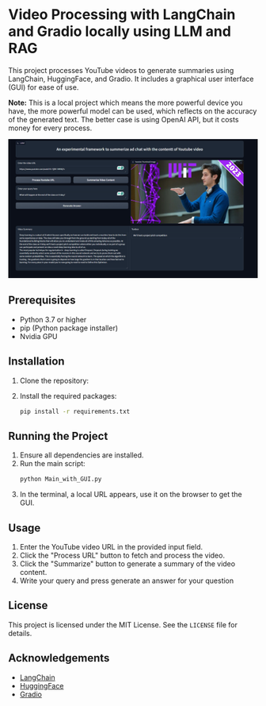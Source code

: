 # Video Processing with LangChain and Gradio locally using LLM and RAG

This project processes YouTube videos to generate summaries using LangChain, HuggingFace, and Gradio. It includes a graphical user interface (GUI) for ease of use.

**Note:** This is a local project which means the more powerful device you have, the more powerful model can be used, which reflects on the accuracy of the generated text.
The better case is using OpenAI API, but it costs money for every process.


![The GUI](GUI.png)

## Prerequisites

- Python 3.7 or higher
- pip (Python package installer)
- Nvidia GPU

## Installation

1. Clone the repository:

2. Install the required packages:
    ```sh
    pip install -r requirements.txt
    ```

## Running the Project

1. Ensure all dependencies are installed.
2. Run the main script:
    ```sh
    python Main_with_GUI.py
    ```
3. In the terminal, a local URL appears, use it on the browser to get the GUI.

## Usage

1. Enter the YouTube video URL in the provided input field.
2. Click the "Process URL" button to fetch and process the video.
3. Click the "Summarize" button to generate a summary of the video content.
4. Write your query and press generate an answer for your question


## License

This project is licensed under the MIT License. See the `LICENSE` file for details.

## Acknowledgements

- [LangChain](https://github.com/langchain/langchain)
- [HuggingFace](https://huggingface.co/)
- [Gradio](https://gradio.app/)
